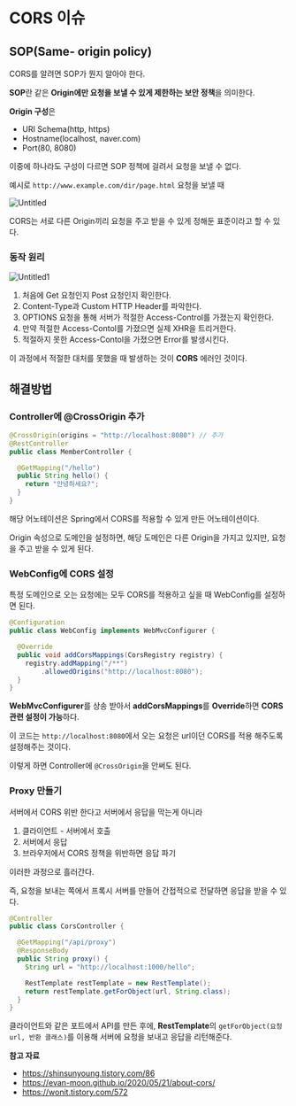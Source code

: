 # CORS 이슈

## SOP(Same- origin policy)

CORS를 알려면 SOP가 뭔지 알아야 한다.

**SOP**란 같은 **Origin에만 요청을 보낼 수 있게 제한하는 보안 정책**을 의미한다.

**Origin 구성**은

- URI Schema(http, https)
- Hostname(localhost, naver.com)
- Port(80, 8080)

이중에 하나라도 구성이 다르면 SOP 정책에 걸려서 요청을 보낼 수 없다.

예시로 `http://www.example.com/dir/page.html` 요청을 보낼 때

![Untitled](https://github.com/Heo-y-y/development-blog/assets/112863029/ca06b821-4173-48b0-b32f-c91168193eca)

CORS는 서로 다른 Origin끼리 요청을 주고 받을 수 있게 정해둔 표준이라고 할 수 있다.

### 동작 원리

![Untitled1](https://github.com/Heo-y-y/development-blog/assets/112863029/c7cbd5a1-4585-4c90-afd1-af23c513c1b7)

1. 처음에 Get 요청인지 Post 요청인지 확인한다.
2. Content-Type과 Custom HTTP Header를 파악한다.
3. OPTIONS 요청을 통해 서버가 적절한 Access-Control를 가졌는지 확인한다.
4. 만약 적절한 Access-Contol를 가졌으면 실제 XHR을 트리거한다.
5. 적절하지 못한 Access-Contol을 가졌으면 Error를 발생시킨다.

이 과정에서 적절한 대처를 못했을 때 발생하는 것이 **CORS** 에러인 것이다.

## 해결방법

### Controller에 @CrossOrigin 추가

```java
@CrossOrigin(origins = "http://localhost:8080") // 추가
@RestController
public class MemberController {

  @GetMapping("/hello")
  public String hello() {
    return "안녕하세요?";
  }
}
```

해당 어노테이션은 Spring에서 CORS를 적용할 수 있게 만든 어노테이션이다.

Origin 속성으로 도메인을 설정하면, 해당 도메인은 다른 Origin을 가지고 있지만, 요청을 주고 받을 수 있게 된다.

### WebConfig에 CORS 설정

특정 도메인으로 오는 요청에는 모두 CORS를 적용하고 싶을 때 WebConfig를 설정하면 된다.

```java
@Configuration
public class WebConfig implements WebMvcConfigurer {

  @Override
  public void addCorsMappings(CorsRegistry registry) {
    registry.addMapping("/**")
        .allowedOrigins("http://localhost:8080");
  }
}
```

**WebMvcConfigurer**를 상송 받아서 **addCorsMappings**를 **Override**하면 **CORS 관련 설정이 가능**하다.

이 코드는 `http://localhost:8080`에서 오는 요청은 url이던 CORS를 적용 해주도록 설정해주는 것이다.

이렇게 하면 Controller에 `@CrossOrigin`을 안써도 된다.

### Proxy 만들기

서버에서 CORS 위반 한다고 서버에서 응답을 막는게 아니라

1. 클라이언트 - 서버에서 호출
2. 서버에서 응답
3. 브라우저에서 CORS 정책을 위반하면 응답 파기

이러한 과정으로 흘러간다.

즉, 요청을 보내는 쪽에서 프록시 서버를 만들어 간접적으로 전달하면 응답을 받을 수 있다.

```java
@Controller
public class CorsController {

  @GetMapping("/api/proxy")
  @ResponseBody
  public String proxy() {
    String url = "http://localhost:1000/hello";

    RestTemplate restTemplate = new RestTemplate();
    return restTemplate.getForObject(url, String.class);
  }
}
```

클라이언트와 같은 포트에서 API를 만든 후에, **RestTemplate**의 `getForObject(요청 url, 반환 클래스)`를 이용해 서버에 요청을 보내고 응답을 리턴해준다.

**참고 자료**

- <https://shinsunyoung.tistory.com/86>
- <https://evan-moon.github.io/2020/05/21/about-cors/>
- <https://wonit.tistory.com/572>
